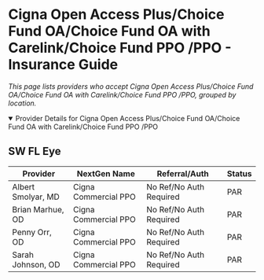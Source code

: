 # Cigna Open Access Plus/Choice Fund OA/Choice Fund OA with Carelink/Choice Fund PPO /PPO - Insurance Guide

*This page lists providers who accept Cigna Open Access Plus/Choice Fund OA/Choice Fund OA with Carelink/Choice Fund PPO /PPO, grouped by location.*

<details open><summary>Provider Details for Cigna Open Access Plus/Choice Fund OA/Choice Fund OA with Carelink/Choice Fund PPO /PPO</summary>

## SW FL Eye

| Provider | NextGen Name | Referral/Auth | Status |
|----------|-------------|--------------|--------|
| Albert Smolyar, MD | Cigna Commercial PPO | No Ref/No Auth Required | PAR |
| Brian Marhue, OD | Cigna Commercial PPO | No Ref/No Auth Required | PAR |
| Penny Orr, OD | Cigna Commercial PPO | No Ref/No Auth Required | PAR |
| Sarah Johnson, OD | Cigna Commercial PPO | No Ref/No Auth Required | PAR |

</details>

